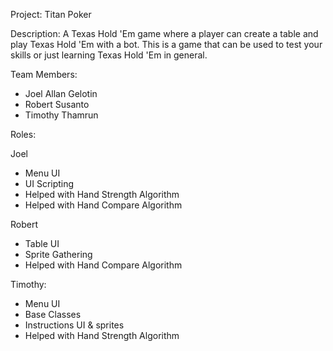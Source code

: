 Project: Titan Poker

Description: A Texas Hold 'Em game where a player can create a table and play Texas
             Hold 'Em with a bot. This is a game that can be used to test your skills
             or just learning Texas Hold 'Em in general.

Team Members:

 - Joel Allan Gelotin
 - Robert Susanto
 - Timothy Thamrun

Roles:

Joel
 - Menu UI
 - UI Scripting
 - Helped with Hand Strength Algorithm
 - Helped with Hand Compare Algorithm

Robert
 - Table UI
 - Sprite Gathering
 - Helped with Hand Compare Algorithm

Timothy:
 - Menu UI
 - Base Classes
 - Instructions UI & sprites
 - Helped with Hand Strength Algorithm
